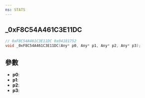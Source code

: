 ```yaml
---
ns: STATS
---
```

## _0xF8C54A461C3E11DC

```c
// 0xF8C54A461C3E11DC 0x04181752
void _0xF8C54A461C3E11DC(Any* p0, Any* p1, Any* p2, Any* p3);
```


## 參數
* **p0**: 
* **p1**: 
* **p2**: 
* **p3**: 

